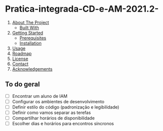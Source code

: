 # Pratica-integrada-CD-e-AM-2021.2-

1. [About The Project](#about-the-project)
    * [Built With](#built-with)
1. [Getting Started](#getting-started)
    * [Prerequisites](#prerequisites)
    * [Installation](#installation)
1. [Usage](#usage)
1. [Roadmap](#to-do-geral)
1. [License](#license)
1. [Contact](#contac)
1. [Acknowledgements](#acknowledgements)

## To do geral

- [ ] Encontrar um aluno de IAM
- [ ] Configurar os ambientes de desenvolvimento
- [ ] Definir estilo do código (padronização e legibilidade)
- [ ] Definir como vamos separar as terefas
- [ ] Compartilhar horários de disponibilidade
- [ ] Escolher dias e horários para encontros síncronos
